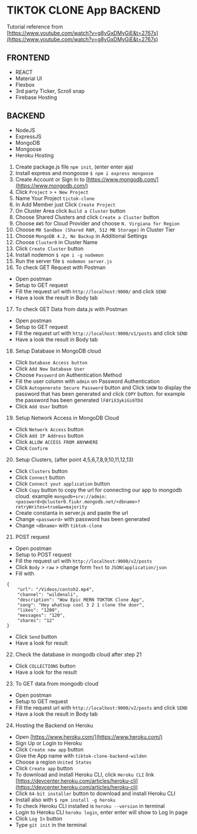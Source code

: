 # TIKTOK CLONE App BACKEND

Tutorial reference from<br/>
[https://www.youtube.com/watch?v=g8yGxDMyGiE&t=2767s](https://www.youtube.com/watch?v=g8yGxDMyGiE&t=2767s)

## FRONTEND

- REACT
- Material UI
- Flexbox
- 3rd party Ticker, Scroll snap
- Firebase Hosting

## BACKEND

- NodeJS
- ExpressJS
- MongoDB
- Mongoose
- Heroku Hosting

1. Create package.js file `npm init`, (enter enter aja)
2. Install express and mongoose `$ npm i express mongoose`
3. Create Account or Sign In to [https://www.mongodb.com/](https://www.mongodb.com/)
4. Click `Project` > `+ New Project`
5. Name Your Project `tictok-clone`
6. In Add Member just Click `Create Project`
7. On Cluster Area click `Build a Cluster` button
8. Choose Shared Clusters and click `Create a Cluster` button
9. Choose `AWS` for Cloud Provider and choose `N. Virgiana for Region`
10. Choose `M0 Sandbox (Shared RAM, 512 MB Storage)` in Cluster Tier
11. Choose `MongoDB 4.2, No Backup` in Additional Settings
12. Choose `Cluster0` in Cluster Name
13. Click `Create Cluster` button
14. Install nodemon `$ npm i -g nodemon`
15. Run the server file `$ nodemon server.js`
16. To check GET Request with Postman

- Open postman
- Setup to GET request
- Fill the request url with `http://localhost:9000/` and click `SEND`
- Have a look the result in Body tab

17. To check GET Data from data.js with Postman

- Open postman
- Setup to GET request
- Fill the request url with `http://localhost:9000/v1/posts` and click `SEND`
- Have a look the result in Body tab

18. Setup Database in MongoDB cloud

- Click `Database Access button`
- Click `Add New Database User`
- Choose `Password` on Authentication Method
- Fill the user column with `admin` on Password Authentication
- Click `Autogenerate Secure Password` button and Click `SHOW` to display the password that has been generated and click `COPY` button. for example the password has been generated `lFAYiX3ykiGi6TDd`
- Click `Add User` button

19. Setup Network Access in MongoDB Cloud

- Click `Network Access` button
- Click `Add IP Address` button
- Click `ALLOW ACCESS FROM ANYWHERE`
- Click `Confirm`

20. Setup Clusters, (after point 4,5,6,7,8,9,10,11,12,13)

- Click `Clusters` button
- Click `Connect` button
- Click `Connect yout application` button
- Click `Copy` button to copy the url for connecting our app to mongodb cloud. example `mongodb+srv://admin:<password>@cluster0.fiukr.mongodb.net/<dbname>?retryWrites=true&w=majority`
- Create constanta in server.js and paste the url
- Change `<password>` with password has been generated
- Change `<dbname>` with `tiktok-clone`

21. POST request

- Open postman
- Setup to POST request
- Fill the request url with `http://localhost:9000/v2/posts`
- Click `Body` > `raw` > change form `Text` to `JSON(application/json`
- Fill with

```
{
	"url": "/Videos/contoh2.mp4",
	"channel": "wildenali",
	"description": "Wow Epic MERN TOKTOK Clone App",
	"song": "Hey whatsup cool 3 2 1 clone the door",
	"likes": "1200",
	"messages": "120",
	"shares": "12"
}
```

- Click `Send` button
- Have a look for result

22. Check the database in mongodb cloud after step 21

- Click `COLLECTIONS` button
- Have a look for the result

23. To GET data from mongodb cloud

- Open postman
- Setup to GET request
- Fill the request url with `http://localhost:9000/v2/posts` and click `SEND`
- Have a look the result in Body tab

24. Hosting the Backend on Heroku

- Open [https://www.heroku.com/](https://www.heroku.com/)
- Sign Up or Login to Heroku
- Click `Create new app` button
- Give the App name with `tiktok-clone-backend-wilden`
- Choose a region `United States`
- Click `Create app` button
- To download and install Heroku CLI, click `Heroku CLI` link [https://devcenter.heroku.com/articles/heroku-cli](https://devcenter.heroku.com/articles/heroku-cli)
- Click `64-bit installer` button to download and install Heroku CLI
- Install also with `$ npm install -g heroku`
- To check Heroku CLI installed is `heroku --version` in terminal
- Login to Heroku CLI `heroku login`, enter enter will show to Log In page
- Click `Log In` button
- Type `git init` in the terminal
